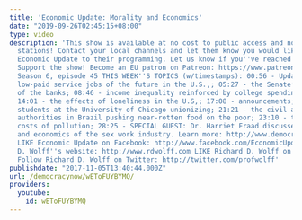 ```yaml
---
title: 'Economic Update: Morality and Economics'
date: "2019-09-26T02:45:15+08:00"
type: video
description: 'This show is available at no cost to public access and non-profit community
  stations! Contact your local channels and let them know you would like them to add
  Economic Update to their programming. Let us know if you''ve reached out: info(a)democracyatwork.info
  Support the show! Become an EU patron on Patreon: https://www.patreon.com/economicupdate
  Season 6, episode 45 THIS WEEK''S TOPICS (w/timestamps): 00:56 - Updates on the
  low-paid service jobs of the future in the U.S.,; 05:27 - the Senate’s deregulation
  of the banks; 08:46 - income inequality reinforced by college spending per student;
  14:01 - the effects of loneliness in the U.S,; 17:08 - announcements; 18:13 - graduate
  students at the University of Chicago unionizing; 21:21 - the civil and religious
  authorities in Brazil pushing near-rotten food on the poor; 23:10 - the growing
  costs of pollution; 28:25 - SPECIAL GUEST: Dr. Harriet Fraad discusses the psychology
  and economics of the sex work industry. Learn more: http://www.democracyatwork.info/economicupdate
  LIKE Economic Update on Facebook: http://www.facebook.com/EconomicUpdate Richard
  D. Wolff''s website: http://www.rdwolff.com LIKE Richard D. Wolff on Facebook: http://www.facebook.com/RichardDWolff
  Follow Richard D. Wolff on Twitter: http://twitter.com/profwolff'
publishdate: "2017-11-05T13:40:44.000Z"
url: /democracynow/wEToFUYBYMQ/
providers:
  youtube:
    id: wEToFUYBYMQ
---
```

